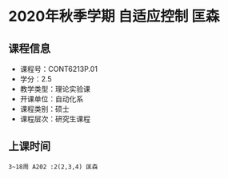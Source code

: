 # 2020年秋季学期 自适应控制 匡森






## 课程信息

- 课程号：CONT6213P.01
- 学分：2.5
- 教学类型：理论实验课
- 开课单位：自动化系
- 课程类别：硕士
- 课程层次：研究生课程

## 上课时间

```
3~18周 A202 :2(2,3,4) 匡森
```

